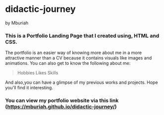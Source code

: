 # didactic-journey
by Mburiah
### This is a Portfolio Landing Page that I created using, HTML and CSS. 
The portfolio is an easier way of knowing more about me in a more attractive manner than a CV because it contains visuals like images and animations.
You can also get to know the following about me:
>Hobbies
>Likes
>Skills

And also,you can have a glimpse of my previous works and projects. Hope you'll find it interesting.

### You can view my portfolio website via this link (https://mburiah.github.io/didactic-journey/)
